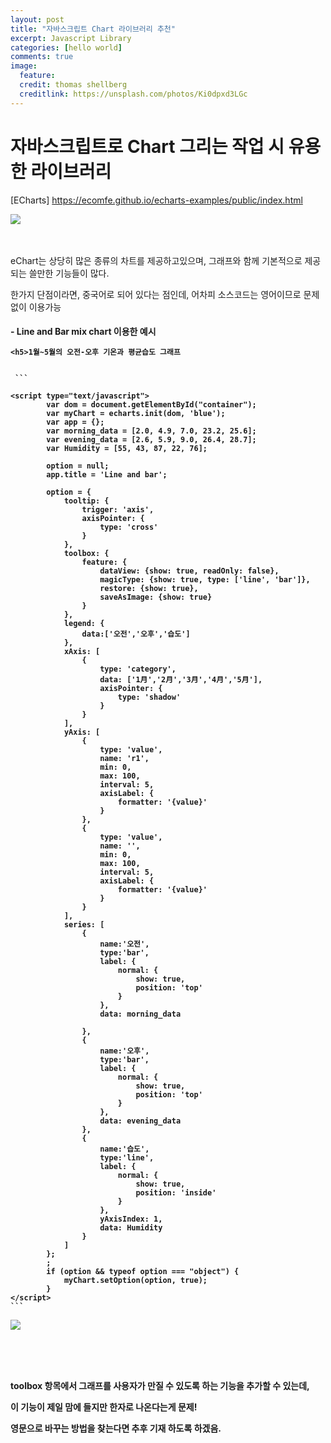 ```yaml
---
layout: post
title: "자바스크립트 Chart 라이브러리 추천"
excerpt: Javascript Library 
categories: [hello world]
comments: true
image:
  feature:
  credit: thomas shellberg
  creditlink: https://unsplash.com/photos/Ki0dpxd3LGc
---
```



# 자바스크립트로 Chart 그리는 작업 시 유용한 라이브러리

[ECharts]  https://ecomfe.github.io/echarts-examples/public/index.html

<img src="https://cdn-images-1.medium.com/max/800/1*Q7dFNsCP0eSi23quzWs1fQ.jpeg">


<br/><br/>
eChart는 상당히 많은 종류의 차트를 제공하고있으며, 그래프와 함께 기본적으로 제공되는 쓸만한 기능들이 많다. 

한가지 단점이라면, 중국어로 되어 있다는 점인데, 어차피 소스코드는 영어이므로 문제없이 이용가능


 <h4> - Line and Bar mix chart 이용한 예시 
 <br/>
 
    <h5>1월~5월의 오전-오후 기온과 평균습도 그래프 
 
 
     ```
     
    <script type="text/javascript">
            var dom = document.getElementById("container");
            var myChart = echarts.init(dom, 'blue');
            var app = {};
            var morning_data = [2.0, 4.9, 7.0, 23.2, 25.6];
            var evening_data = [2.6, 5.9, 9.0, 26.4, 28.7];
            var Humidity = [55, 43, 87, 22, 76];
    
            option = null;
            app.title = 'Line and bar';
    
            option = {
                tooltip: {
                    trigger: 'axis',
                    axisPointer: {
                        type: 'cross'
                    }
                },
                toolbox: {
                    feature: {
                        dataView: {show: true, readOnly: false},
                        magicType: {show: true, type: ['line', 'bar']},
                        restore: {show: true},
                        saveAsImage: {show: true}
                    }
                },
                legend: {
                    data:['오전','오후','습도']
                },
                xAxis: [
                    {
                        type: 'category',
                        data: ['1月','2月','3月','4月','5月'],
                        axisPointer: {
                            type: 'shadow'
                        }
                    }
                ],
                yAxis: [
                    {
                        type: 'value',
                        name: 'r1',
                        min: 0,
                        max: 100,
                        interval: 5,
                        axisLabel: {
                            formatter: '{value}'
                        }
                    },
                    {
                        type: 'value',
                        name: '',
                        min: 0,
                        max: 100,
                        interval: 5,
                        axisLabel: {
                            formatter: '{value}'
                        }
                    }
                ],
                series: [
                    {
                        name:'오전',
                        type:'bar',
                        label: {
                            normal: {
                                show: true,
                                position: 'top'
                            }
                        },
                        data: morning_data
                        
                    },
                    {
                        name:'오후',
                        type:'bar',
                        label: {
                            normal: {
                                show: true,
                                position: 'top'
                            }
                        },
                        data: evening_data
                    },
                    {
                        name:'습도',
                        type:'line',
                        label: {
                            normal: {
                                show: true,
                                position: 'inside'
                            }
                        },
                        yAxisIndex: 1,
                        data: Humidity
                    }
                ]
            };
            ;
            if (option && typeof option === "object") {
                myChart.setOption(option, true);
            }
    </script>
    ```

<img src="https://cdn-images-1.medium.com/max/800/1*JYUthLv6XEIEKUX6UaVVZA.jpeg"> 

<br/><br/><br/>

toolbox 항목에서 그래프를 사용자가 만질 수 있도록 하는 기능을 추가할 수 있는데, 

이 기능이 제일 맘에 들지만 한자로 나온다는게 문제! 

영문으로 바꾸는 방법을 찾는다면 추후 기재 하도록 하겠음.
